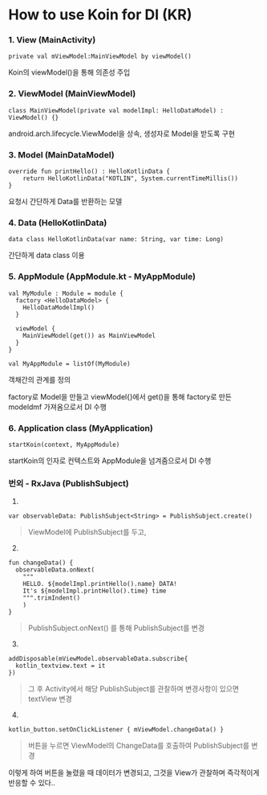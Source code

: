 # How to use Koin for DI (KR) 


### 1. View (MainActivity)

    private val mViewModel:MainViewModel by viewModel()


Koin의 viewModel()을 통해 의존성 주입


### 2. ViewModel (MainViewModel)

    class MainViewModel(private val modelImpl: HelloDataModel) : ViewModel() {}

android.arch.lifecycle.ViewModel을 상속, 생성자로 Model을 받도록 구현


### 3. Model (MainDataModel)


    override fun printHello() : HelloKotlinData {  
        return HelloKotlinData("KOTLIN", System.currentTimeMillis())  
    }  
    
요청시 간단하게 Data를 반환하는 모델 


### 4. Data (HelloKotlinData)

    data class HelloKotlinData(var name: String, var time: Long)

간단하게 data class 이용


### 5. AppModule (AppModule.kt - MyAppModule)

    val MyModule : Module = module {  
      factory <HelloDataModel> {  
        HelloDataModelImpl()  
      }  
      
      viewModel {  
        MainViewModel(get()) as MainViewModel  
      }  
    }  
      
    val MyAppModule = listOf(MyModule)

객채간의 관계를 정의

factory로 Model을 만들고 viewModel{}에서 get()을 통해 factory로 만든 modeldmf 가져옴으로서 DI 수행


### 6. Application class (MyApplication)

    startKoin(context, MyAppModule)

startKoin의 인자로 컨텍스트와 AppModule을 넘겨줌으로서 DI 수행


### 번외 - RxJava (PublishSubject)
1.

    var observableData: PublishSubject<String> = PublishSubject.create()

> ViewModel에 PublishSubject를 두고,


2.

    fun changeData() {  
      observableData.onNext(  
        """  
        HELLO. ${modelImpl.printHello().name} DATA! 
        It's ${modelImpl.printHello().time} time
        """.trimIndent()  
        )  
    }

> PublishSubject.onNext() 를 통해 PublishSubject를 변경


3.

    addDisposable(mViewModel.observableData.subscribe{  
      kotlin_textview.text = it  
    })
    

> 그 후 Activity에서 해당 PublishSubject를 관찰하며 변경사항이 있으면 textView 변경

4.

    kotlin_button.setOnClickListener { mViewModel.changeData() }

> 버튼을 누르면 ViewModel의 ChangeData를 호출하여 PublishSubject를 변경


이렇게 하여 버튼을 눌렸을 때 데이터가 변경되고, 그것을 View가 관찰하며 즉각적이게 반응할 수 있다..
